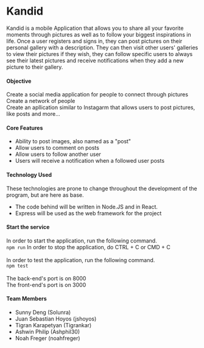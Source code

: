 ﻿# Kandid
 Kandid is a mobile Application that allows you to share all your favorite moments through pictures as well as to follow your biggest inspirations in life. Once a user registers and signs in, they can post
 pictures on their personal gallery with a description. They can then visit other users' galleries to view their pictures if they wish, they can follow specific users to always see their latest pictures
 and receive notifications when they add a new picture to their gallery.
  
#### Objective
 Create a social media application for people to connect through pictures
 Create a network of people <br>
 Create an apllication similar to Instagarm that allows users to post pictures, like posts and more...
 
#### Core Features
 * Ability to post images, also named as a "post"
 * Allow users to comment on posts
 * Allow users to follow another user
 * Users will receive a notification when a followed user posts
 
 #### Technology Used
 These technologies are prone to change throughout the development of the program, but are here as base.
  * The code behind will be written in Node.JS and in React.
  * Express will be used as the web framework for the project
  
 #### Start the service
 In order to start the application, run the following command. <br/>
 ``
    npm run
 ``
 In order to stop the application, do CTRL + C or CMD + C <br/><br/>
 In order to test the application, run the following command. <br/>
  ``
    npm test
  ``<br/><br/>
  The back-end's port is on 8000 <br/>
  The front-end's port is on 3000
 #### Team Members
  * Sunny Deng (Solunra)
  * Juan Sebastian Hoyos (jshoyos)
  * Tigran Karapetyan (Tigrankar)
  * Ashwin Philip (Ashphil30)
  * Noah Freger (noahfreger)
